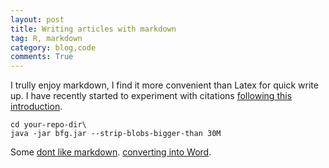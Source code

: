 ```yaml
---
layout: post
title: Writing articles with markdown
tag: R, markdown
category: blog,code
comments: True
---
```


I trully enjoy markdown, I find it more convenient than Latex for quick write up. I have recently started to experiment with citations [following this introduction](http://rmarkdown.rstudio.com/authoring_bibliographies_and_citations.html).

```
cd your-repo-dir\
java -jar bfg.jar --strip-blobs-bigger-than 30M
```

Some [dont like markdown](http://www.adamhyde.net/whats-wrong-with-markdown/).
[converting into Word](http://rmarkdown.rstudio.com/articles_docx.html).
